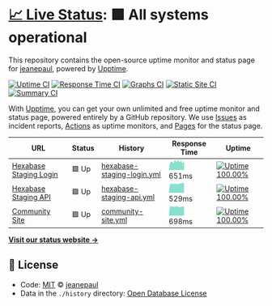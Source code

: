 # [📈 Live Status](https://Hokutosei.github.io/HexaUptime): <!--live status--> **🟩 All systems operational**

This repository contains the open-source uptime monitor and status page for [jeanepaul](https://Hokutosei.github.io/HexaUptime), powered by [Upptime](https://github.com/upptime/upptime).

[![Uptime CI](https://github.com/koj-co/upptime/workflows/Uptime%20CI/badge.svg)](https://github.com/koj-co/upptime/actions?query=workflow%3A%22Uptime+CI%22)
[![Response Time CI](https://github.com/koj-co/upptime/workflows/Response%20Time%20CI/badge.svg)](https://github.com/koj-co/upptime/actions?query=workflow%3A%22Response+Time+CI%22)
[![Graphs CI](https://github.com/koj-co/upptime/workflows/Graphs%20CI/badge.svg)](https://github.com/koj-co/upptime/actions?query=workflow%3A%22Graphs+CI%22)
[![Static Site CI](https://github.com/koj-co/upptime/workflows/Static%20Site%20CI/badge.svg)](https://github.com/koj-co/upptime/actions?query=workflow%3A%22Static+Site+CI%22)
[![Summary CI](https://github.com/koj-co/upptime/workflows/Summary%20CI/badge.svg)](https://github.com/koj-co/upptime/actions?query=workflow%3A%22Summary+CI%22)

With [Upptime](https://upptime.js.org), you can get your own unlimited and free uptime monitor and status page, powered entirely by a GitHub repository. We use [Issues](https://github.com/Hokutosei/HexaUptime/issues) as incident reports, [Actions](https://github.com/Hokutosei/HexaUptime/actions) as uptime monitors, and [Pages](https://Hokutosei.github.io/HexaUptime) for the status page.

<!--start: status pages-->
<!-- This summary is generated by Upptime (https://github.com/upptime/upptime) -->
<!-- Do not edit this manually, your changes will be overwritten -->

| URL                                                              | Status | History                                                                                                                 | Response Time                                                                               | Uptime                                                                                                                                                                                                                                                 |
| ---------------------------------------------------------------- | ------ | ----------------------------------------------------------------------------------------------------------------------- | ------------------------------------------------------------------------------------------- | ------------------------------------------------------------------------------------------------------------------------------------------------------------------------------------------------------------------------------------------------------ |
| [Hexabase Staging Login](https://az.hexabase.com/login)          | 🟩 Up  | [hexabase-staging-login.yml](https://github.com/Hokutosei/HexaUptime/commits/master/history/hexabase-staging-login.yml) | <img alt="Response time graph" src="./graphs/hexabase-staging-login.png" height="20"> 651ms | [![Uptime 100.00%](https://img.shields.io/endpoint?url=https%3A%2F%2Fraw.githubusercontent.com%2FHokutosei%2FHexaUptime%2Fmaster%2Fapi%2Fhexabase-staging-login%2Fuptime.json)](https://Hokutosei.github.io/HexaUptime/history/hexabase-staging-login) |
| [Hexabase Staging API](https://az-api.hexabase.com/health_check) | 🟩 Up  | [hexabase-staging-api.yml](https://github.com/Hokutosei/HexaUptime/commits/master/history/hexabase-staging-api.yml)     | <img alt="Response time graph" src="./graphs/hexabase-staging-api.png" height="20"> 529ms   | [![Uptime 100.00%](https://img.shields.io/endpoint?url=https%3A%2F%2Fraw.githubusercontent.com%2FHokutosei%2FHexaUptime%2Fmaster%2Fapi%2Fhexabase-staging-api%2Fuptime.json)](https://Hokutosei.github.io/HexaUptime/history/hexabase-staging-api)     |
| [Community Site](https://community.hexabase.com)                 | 🟩 Up  | [community-site.yml](https://github.com/Hokutosei/HexaUptime/commits/master/history/community-site.yml)                 | <img alt="Response time graph" src="./graphs/community-site.png" height="20"> 698ms         | [![Uptime 100.00%](https://img.shields.io/endpoint?url=https%3A%2F%2Fraw.githubusercontent.com%2FHokutosei%2FHexaUptime%2Fmaster%2Fapi%2Fcommunity-site%2Fuptime.json)](https://Hokutosei.github.io/HexaUptime/history/community-site)                 |

<!--end: status pages-->

[**Visit our status website →**](https://Hokutosei.github.io/HexaUptime)

## 📄 License

- Code: [MIT](./LICENSE) © [jeanepaul](https://Hokutosei.github.io/HexaUptime)
- Data in the `./history` directory: [Open Database License](https://opendatacommons.org/licenses/odbl/1-0/)
